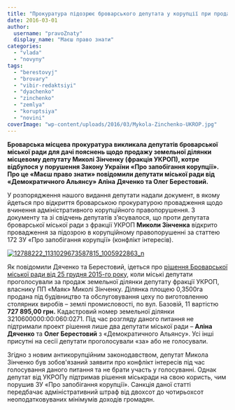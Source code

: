 ```yaml
---
title: "Прокуратура підозрює броварського депутата у корупції при продажу землі"
date: 2016-03-01
author: 
  username: "pravoZnaty"
  display_name: "Маєш право знати"
categories: 
  - "vlada"
  - "novyny"
tags: 
  - "berestovyj"
  - "brovary"
  - "vibir-redaktsiyi"
  - "dyachenko"
  - "zinchenko"
  - "zemlya"
  - "koruptsiya"
  - "novini"
coverImage: "wp-content/uploads/2016/03/Mykola-Zinchenko-UKROP.jpg"
---
```


**Броварська місцева прокуратура викликала депутатів броварської міської ради для дачі пояснень щодо продажу земельної ділянки місцевому депутату Миколі Зінченку (фракція УКРОП), котре відбулося у порушення Закону України «Про запобігання корупції». Про це «Маєш право знати» повідомили депутати міської ради від «Демократичного Альянсу» Аліна Дяченко та Олег Берестовий.**

У розпорядження нашого видання депутати надали документ, в якому йдеться про відкриття броварською прокуратурою провадження щодо вчинення адміністративного корупційного правопорушення. З документу та зі свідчень депутатів з’ясувалося, що проти депутата броварської міської ради з фракції УКРОП **Миколи Зінченка** відкрито провадження за підозрою в корупційному правопорушенні за статтею 172 ЗУ «Про запобігання корупції» (конфлікт інтересів).

[![12788222_1131029673587815_1005922863_n](https://mpz.brovary.org/wp-content/uploads/2016/03/12788222_1131029673587815_1005922863_n.jpg)](https://mpz.brovary.org/wp-content/uploads/2016/03/12788222_1131029673587815_1005922863_n.jpg)

Як повідомили Дяченко та Берестовий, ідеться про [рішення Броварської міської ради від 25 грудня 2015-го року](https://brovary-rada.gov.ua/r%D1%96shennya-m%D1%96sko%D1%97-radi-v%D1%96d-25122015%E2%84%9657-04-07pro-prodazh-zemelnikh-d%D1%96lyanok), коли міські депутати проголосували за продаж земельної ділянки депутату фракції УКРОП, власнику ПП «Маяк» Миколі Зінченку. Ділянка площею 0,3500га продана під будівництво та обслуговування цеху по виготовленню столярних виробів – землі промисловості, по вул. Базовій, 11 вартістю **727 895,00 грн.** Кадастровий номер земельної ділянки 3210600000:00:060:0271. Під час розгляду даного питання не підтримали проект рішення лише два депутати міської ради – **Аліна Дяченко** та **Олег Берестовий** з «Демократичного Альянсу». Усі інші присутні на сесії депутати проголосували «за» або не голосували.

Згідно з новим антикорупційним законодавством, депутат Микола Зінченко був зобов'язаний заявити про конфлікт інтересів під час голосування даного питання та не брати участь у голосуванні. Однак депутат від УКРОПу підтримав рішення міськради на свою користь, чим порушив ЗУ «Про запобігання корупції». Санкція даної статті передбачає адміністративний штраф від двохсот до чотирьохсот неоподатковуваних мінімумів доходів громадян.
